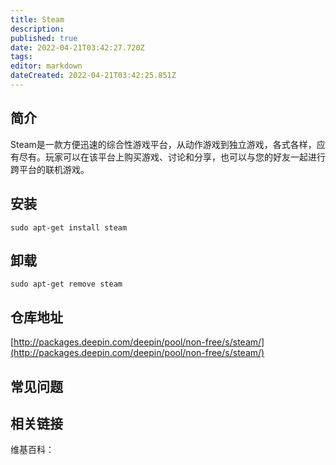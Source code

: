 ```yaml
---
title: Steam
description: 
published: true
date: 2022-04-21T03:42:27.720Z
tags: 
editor: markdown
dateCreated: 2022-04-21T03:42:25.851Z
---
```


## 简介

Steam是一款方便迅速的综合性游戏平台，从动作游戏到独立游戏，各式各样，应有尽有。玩家可以在该平台上购买游戏、讨论和分享，也可以与您的好友一起进行跨平台的联机游戏。

## 安装

`sudo apt-get install steam`

## 卸载

`sudo apt-get remove steam`

## 仓库地址

[http://packages.deepin.com/deepin/pool/non-free/s/steam/](http://packages.deepin.com/deepin/pool/non-free/s/steam/)


## 常见问题


## 相关链接

维基百科：